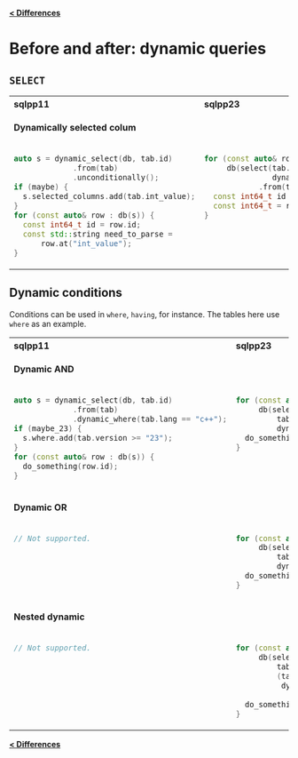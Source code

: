 [**\< Differences**](/docs/differences-to-sqlpp11.md)

# Before and after: dynamic queries

## `SELECT`

<table>
<tr>
<th align="left">sqlpp11</th><th align="left">sqlpp23</th>
</tr>
</tr>
<tr><td colspan=2>

  **Dynamically selected colum**

</td></tr>
<tr>
<td  valign="top">

```c++
auto s = dynamic_select(db, tab.id)
             .from(tab)
             .unconditionally();
if (maybe) {
  s.selected_columns.add(tab.int_value);
}
for (const auto& row : db(s)) {
  const int64_t id = row.id;
  const std::string need_to_parse =
      row.at("int_value");
}
```
</td>
<td valign="top">

```c++
for (const auto& row :
     db(select(tab.id,
               dynamic(maybe, tab.int_value))
            .from(tab))) {
  const int64_t id = row.id;
  const int64_t = row.int_value;
}
```

</td>
</tr>
</table>

## Dynamic conditions

Conditions can be used in `where`, `having`, for instance. The tables here use `where` as an example.

<table>
<tr>
<th align="left">sqlpp11</th><th align="left">sqlpp23</th>
</tr>
<tr><td colspan=2>

  **Dynamic AND**

</td></tr>
<tr>
<td  valign="top">

```c++
auto s = dynamic_select(db, tab.id)
             .from(tab)
             .dynamic_where(tab.lang == "c++");
if (maybe_23) {
  s.where.add(tab.version >= "23");
}
for (const auto& row : db(s)) {
  do_something(row.id);
}
```
</td>
<td valign="top">

```c++
for (const auto& row :
     db(select(tab.id).from(tab).where(
         tab.lang == "c++" and
         dynamic(maybe_23, tab_version >= 23)))) {
  do_something(row.id);
}
```

</td>
</tr>
<tr><td colspan=2>

  **Dynamic OR**

</td></tr>
<tr>
<td  valign="top">

```c++
// Not supported.
```
</td>
<td valign="top">

```c++
for (const auto& row :
     db(select(tab.id).from(tab).where(
         tab.lang == "c++" or
         dynamic(maybe_23, tab_version >= 23)))) {
  do_something(row.id);
}
```

</td>
</tr>
<tr><td colspan=2>

  **Nested dynamic**

</td></tr>
<tr>
<td  valign="top">

```c++
// Not supported.
```
</td>
<td valign="top">

```c++
for (const auto& row :
     db(select(tab.id).from(tab).where(
         tab.lang == "c++" and
         (tab.legacy == true or
          dynamic(maybe_23,
                  tab_version >= 23))))) {
  do_something(row.id);
}
```

</td>
</tr>
</table>

[**\< Differences**](/docs/differences-to-sqlpp11.md)

